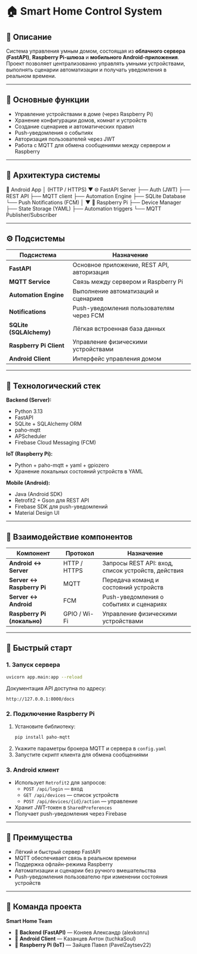 # 🏠 Smart Home Control System

## 📖 Описание

Система управления умным домом, состоящая из **облачного сервера (FastAPI)**, **Raspberry Pi-шлюза** и **мобильного Android-приложения**.  
Проект позволяет централизованно управлять умными устройствами, выполнять сценарии автоматизации и получать уведомления в реальном времени.

---

## 🎯 Основные функции

- Управление устройствами в доме (через Raspberry Pi)
- Хранение конфигурации домов, комнат и устройств
- Создание сценариев и автоматических правил
- Push-уведомления о событиях
- Авторизация пользователей через JWT
- Работа с MQTT для обмена сообщениями между сервером и Raspberry

---

## 🧩 Архитектура системы

📱 Android App
     │  (HTTP / HTTPS)
     ▼
🌐 FastAPI Server
 ├── Auth (JWT)
 ├── REST API
 ├── MQTT client
 ├── Automation Engine
 ├── SQLite Database
 └── Push Notifications (FCM)
     │
     ▼
🍓 Raspberry Pi
 ├── Device Manager
 ├── State Storage (YAML)
 ├── Automation triggers
 └── MQTT Publisher/Subscriber

---

## ⚙️ Подсистемы

| Подсистема | Назначение |
|-------------|------------|
| **FastAPI** | Основное приложение, REST API, авторизация |
| **MQTT Service** | Связь между сервером и Raspberry Pi |
| **Automation Engine** | Выполнение автоматизаций и сценариев |
| **Notifications** | Push-уведомления пользователям через FCM |
| **SQLite (SQLAlchemy)** | Лёгкая встроенная база данных |
| **Raspberry Pi Client** | Управление физическими устройствами |
| **Android Client** | Интерфейс управления домом |

---

## 🧰 Технологический стек

**Backend (Server):**
- Python 3.13
- FastAPI
- SQLite + SQLAlchemy ORM
- paho-mqtt
- APScheduler
- Firebase Cloud Messaging (FCM)

**IoT (Raspberry Pi):**
- Python + paho-mqtt + yaml + gpiozero
- Хранение локальных состояний устройств в YAML

**Mobile (Android):**
- Java (Android SDK)
- Retrofit2 + Gson для REST API
- Firebase SDK для push-уведомлений
- Material Design UI

---

## 🔗 Взаимодействие компонентов

| Компонент | Протокол | Назначение |
|------------|-----------|------------|
| **Android ↔ Server** | HTTP / HTTPS | Запросы REST API: вход, список устройств, действия |
| **Server ↔ Raspberry Pi** | MQTT | Передача команд и состояний устройств |
| **Server ↔ Android** | FCM | Push-уведомления о событиях и сценариях |
| **Raspberry Pi (локально)** | GPIO / Wi-Fi | Управление физическими устройствами |

---

## 🚀 Быстрый старт

### 1. Запуск сервера
```bash
uvicorn app.main:app --reload
```
Документация API доступна по адресу:
```
http://127.0.0.1:8000/docs
```

### 2. Подключение Raspberry Pi
1. Установите библиотеку:
   ```bash
   pip install paho-mqtt
   ```
2. Укажите параметры брокера MQTT и сервера в `config.yaml`
3. Запустите скрипт клиента для обмена сообщениями

### 3. Android клиент
- Использует `Retrofit2` для запросов:
  - `POST /api/login` — вход
  - `GET /api/devices` — список устройств
  - `POST /api/devices/{id}/action` — управление
- Хранит JWT-токен в `SharedPreferences`
- Получает push-уведомления через Firebase

---

## 🔮 Преимущества

- Лёгкий и быстрый сервер FastAPI  
- MQTT обеспечивает связь в реальном времени  
- Поддержка офлайн-режима Raspberry  
- Автоматизации и сценарии без ручного вмешательства  
- Push-уведомления пользователю при изменении состояния устройств  

---

## 📄 Команда проекта

**Smart Home Team**  
- 🧠 **Backend (FastAPI)** — Коняев Александр (alexkonru)
- 📱 **Android Client** — Казанцев Антон (tuchkaSoul)
- 🍓 **Raspberry Pi (IoT)** — Зайцев Павел (PavelZaytsev22)  

